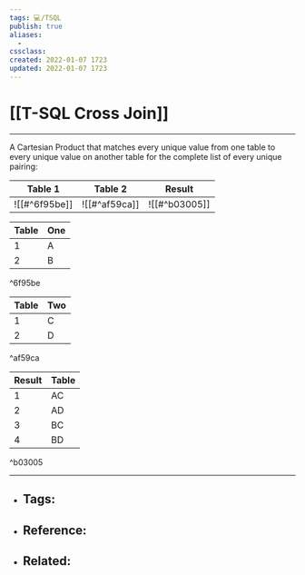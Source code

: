 ```yaml
---
tags: 💻️/TSQL 
publish: true
aliases:
  - 
cssclass: 
created: 2022-01-07 1723
updated: 2022-01-07 1723
---
```


# [[T-SQL Cross Join]]

---

A Cartesian Product that matches every unique value from one table to every unique value on another table for the complete list of every unique pairing:

| Table 1       | Table 2       | Result        |
| ------------- | ------------- | ------------- |
| ![[#^6f95be]] | ![[#^af59ca]] | ![[#^b03005]] |


| Table | One |
| ----- | --- |
| 1     | A   | 
| 2     | B   |

^6f95be

| Table | Two |
| ----- | --- |
| 1     | C   |
| 2     | D   |

^af59ca

| Result | Table |
| ------ | ----- |
| 1      | AC    |
| 2      | AD    |
| 3      | BC    |
| 4      | BD    |

^b03005

---

- Tags: 
	- 
- Reference:
	- 
- Related:
	- 
